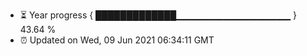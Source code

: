 - ⏳ Year progress { █████████████▁▁▁▁▁▁▁▁▁▁▁▁▁▁▁▁▁ } 43.64 %
- ⏰ Updated on Wed, 09 Jun 2021 06:34:11 GMT

